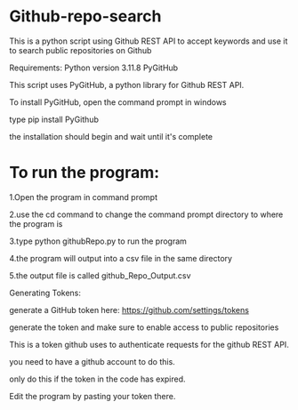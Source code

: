 # Github-repo-search
This is a python script using Github REST API to accept keywords and use it to search public repositories on Github

Requirements:
Python version 3.11.8
PyGitHub

This script uses PyGitHub, a python library for Github REST API.

To install PyGitHub, open the command prompt in windows

type pip install PyGithub

the installation should begin and wait until it's complete

# To run the program:

1.Open the program in command prompt

2.use the cd command to change the command prompt directory to where the program is

3.type python githubRepo.py to run the program

4.the program will output into a csv file in the same directory

5.the output file is called github_Repo_Output.csv


Generating Tokens:

generate a GitHub token here: https://github.com/settings/tokens

generate the token and make sure to enable access to public repositories

This is a token github uses to authenticate requests for the github REST API.

you need to have a github account to do this.

only do this if the token in the code has expired.

Edit the program by pasting your token there.

